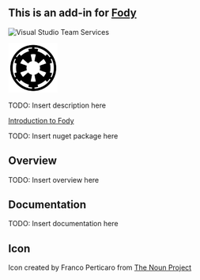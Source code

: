 ## This is an add-in for [Fody](https://github.com/Fody/Fody/) 

![Visual Studio Team Services](https://img.shields.io/vso/build/nickrusinov/c0a351ad-c805-4c1d-9ba2-b24e08fda491/4.png)

![Icon](https://raw.githubusercontent.com/NickRusinov/CodeContracts.Fody/dev/Icon.png)

TODO: Insert description here

[Introduction to Fody](http://github.com/Fody/Fody/wiki/SampleUsage)

TODO: Insert nuget package here

## Overview

TODO: Insert overview here

## Documentation

TODO: Insert documentation here

## Icon

Icon created by Franco Perticaro from [The Noun Project](https://thenounproject.com)
